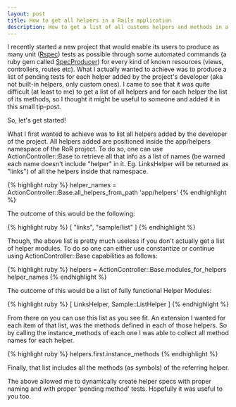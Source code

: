 ```yaml
---
layout: post
title: How to get all helpers in a Rails application
description: How to get a list of all customs helpers and methods in a Ruby on a Rails application  
---
```


I recently started a new project that would enable its users to produce as many unit ([Rspec]("https://www.relishapp.com/rspec/rspec-rails/v/3-5/docs/helper-specs/helper-spec")) tests as possible through some automated commands (a ruby gem called [SpecProducer]("https://github.com/arcanoid/spec_producer")) for every kind of known resources (views, controllers, routes etc). What I actually wanted to achieve was to produce a list of pending tests for each helper added by the project's developer (aka not built-in helpers, only custom ones). I came to see that it was quite difficult (at least to me) to get a list of all helpers and for each helper the list of its methods, so I thought it might be useful to someone and added it in this small tip-post.

So, let's get started!

What I first wanted to achieve was to list all helpers added by the developer of the project. All helpers added are positioned inside the app/helpers namespace of the RoR project. To do so, one can use ActionController::Base to retrieve all that info as a list of names (be warned each name doesn't include "helper" in it. Eg. LinksHelper will be returned as "links") of all the helpers inside that namespace.

{% highlight ruby %}
helper_names = ActionController::Base.all_helpers_from_path 'app/helpers'
{% endhighlight %}

The outcome of this would be the following:

{% highlight ruby %}
[ "links", "sample/list" ]
{% endhighlight %}

Though, the above list is pretty much useless if you don't actually get a list of helper modules. To do so one can either use constantize or continue using ActionController::Base capabilities as follows:

{% highlight ruby %}
helpers = ActionController::Base.modules_for_helpers helper_names
{% endhighlight %}

The outcome of this would be a list of fully functional Helper Modules:

{% highlight ruby %}
[ LinksHelper, Sample::ListHelper ]
{% endhighlight %}

From there on you can use this list as you see fit. An extension I wanted for each item of that list, was the methods defined in each of those helpers. So by calling the instance_methods of each one I was able to collect all method names for each helper.

{% highlight ruby %}
helpers.first.instance_methods
{% endhighlight %}

Finally, that list includes all the methods (as symbols) of the referring helper. 

The above allowed me to dynamically create helper specs with proper naming and with proper 'pending method' tests. Hopefully it was useful to you too.